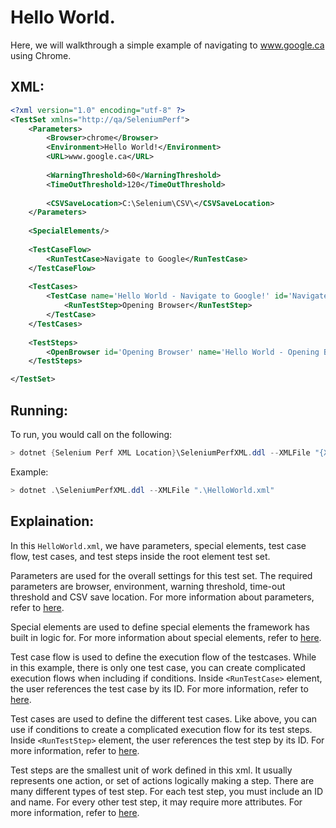 # Hello World.
Here, we will walkthrough a simple example of navigating to www.google.ca using Chrome.

## XML:
```XML
<?xml version="1.0" encoding="utf-8" ?>
<TestSet xmlns="http://qa/SeleniumPerf">
	<Parameters>
		<Browser>chrome</Browser>
		<Environment>Hello World!</Environment>
		<URL>www.google.ca</URL>
				
		<WarningThreshold>60</WarningThreshold>
		<TimeOutThreshold>120</TimeOutThreshold>
		
		<CSVSaveLocation>C:\Selenium\CSV\</CSVSaveLocation>
	</Parameters>
	
	<SpecialElements/>
	
	<TestCaseFlow>
		<RunTestCase>Navigate to Google</RunTestCase>
	</TestCaseFlow>
	
	<TestCases>
		<TestCase name='Hello World - Navigate to Google!' id='Navigate to Google'>
			<RunTestStep>Opening Browser</RunTestStep>
		</TestCase>
	</TestCases>
	
	<TestSteps>
		<OpenBrowser id='Opening Browser' name='Hello World - Opening Browser'/>					 
	</TestSteps>

</TestSet>

```

## Running: 
To run, you would call on the following:
```PowerShell
> dotnet {Selenium Perf XML Location}\SeleniumPerfXML.ddl --XMLFile "{XML File Location}"
```

Example:
```PowerShell
> dotnet .\SeleniumPerfXML.ddl --XMLFile ".\HelloWorld.xml"
```


## Explaination: 
In this `HelloWorld.xml`, we have parameters, special elements, test case flow, test cases, and test steps inside the root element test set. 

Parameters are used for the overall settings for this test set. The required parameters are browser, environment, warning threshold, time-out threshold and CSV save location. For more information about parameters, refer to [here](/Documentation/Parameters.md). 

Special elements are used to define special elements the framework has built in logic for. For more information about special elements, refer to [here](/Documentation/SpecialElements.md).

Test case flow is used to define the execution flow of the testcases. While in this example, there is only one test case, you can create complicated execution flows when including if conditions. Inside `<RunTestCase>` element, the user references the test case by its ID. For more information, refer to [here](/Documentation/TestCaseFlow.md).

Test cases are used to define the different test cases. Like above, you can use if conditions to create a complicated execution flow for its test steps. Inside `<RunTestStep>` element, the user references the test step by its ID. For more information, refer to [here](/Documentation/TestCases.md).

Test steps are the smallest unit of work defined in this xml. It usually represents one action, or set of actions logically making a step. There are many different types of test step. For each test step, you must include an ID and name. For every other test step, it may require more attributes. For more information, refer to [here](/Documentation/TestSteps.md).

